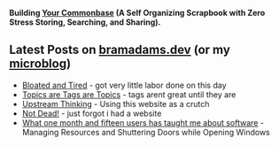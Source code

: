 **Building [Your Commonbase](https://yourcommonbase.com/) (A Self Organizing Scrapbook with Zero Stress Storing, Searching, and Sharing).**

## Latest Posts on [bramadams.dev](https://www.bramadams.dev/) (or my [microblog](https://bramses.micro.blog/))

<!--START_SECTION:feed-->
* [Bloated and Tired](https:&#x2F;&#x2F;www.bramadams.dev&#x2F;bloated-and-tired&#x2F;) - got very little labor done on this day
* [Topics are Tags are Topics](https:&#x2F;&#x2F;www.bramadams.dev&#x2F;topics-are-tags-are-topics&#x2F;) - tags arent great until they are
* [Upstream Thinking](https:&#x2F;&#x2F;www.bramadams.dev&#x2F;upstream-thinking&#x2F;) - Using this website as a crutch
* [Not Dead!](https:&#x2F;&#x2F;www.bramadams.dev&#x2F;not-dead&#x2F;) - just forgot i had a website
* [What one month and fifteen users has taught me about software](https:&#x2F;&#x2F;www.bramadams.dev&#x2F;what-one-month-and-fifteen-users-has-taught-me-about-software&#x2F;) - Managing Resources and Shuttering Doors while Opening Windows
<!--END_SECTION:feed-->
